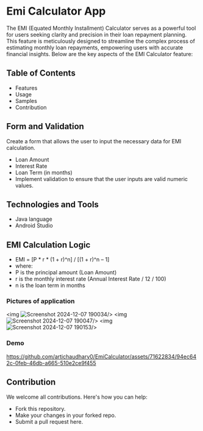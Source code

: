 # Emi Calculator App

The EMI (Equated Monthly Installment) Calculator serves as a powerful tool for users seeking clarity and precision in their loan repayment planning.
This feature is meticulously designed to streamline the complex process of estimating monthly loan repayments, empowering users with accurate financial insights. 
Below are the key aspects of the EMI Calculator feature:

## Table of Contents
- Features
- Usage
- Samples
- Contribution

## Form and Validation
Create a form that allows the user to input the necessary data for EMI calculation.
- Loan Amount
- Interest Rate
- Loan Term (in months)
- Implement validation to ensure that the user inputs are valid numeric values.

## Technologies and Tools
- Java language
- Android Studio

##  EMI Calculation Logic
- EMI = [P * r * (1 + r)^n] / [(1 + r)^n – 1]
- where:
- P is the principal amount (Loan Amount)
- r is the monthly interest rate (Annual Interest Rate / 12 / 100)
- n is the loan term in months

### Pictures of application 

<img ![Screenshot 2024-12-07 190034](https://github.com/user-attachments/assets/542fa5da-66b0-416a-8cf2-968fc6db23a2)/>
<img![Screenshot 2024-12-07 190047](https://github.com/user-attachments/assets/a53fd4b7-e79a-43e2-a9fc-a082f5136cf3)/>
<img ![Screenshot 2024-12-07 190153](https://github.com/user-attachments/assets/5d97efee-c5f4-4714-8fce-5d313f2d4579)/>

### Demo
https://github.com/artichaudhary0/EmiCalculator/assets/71622834/94ec642c-0feb-46db-a665-510e2ce9f455

## Contribution
We welcome all contributions. Here's how you can help:

- Fork this repository.
- Make your changes in your forked repo.
- Submit a pull request here.
